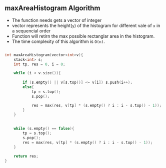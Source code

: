 ## maxAreaHistogram Algorithm

- The function needs gets a vector of integer
- vector represents the height(`y`) of the histogram for different vale of `x` in a sequencial order
- Function will retirn the max possible rectanglar area in the histogram.
- The time complexity of this algorithm is  `O(n)`.


```C++

int maxAreaHistogram(vector<int>v){
    stack<int> s;
    int tp, res = 0, i = 0;

    while (i < v.size()){
        
        if (s.empty() || v[s.top()] <= v[i]) s.push(i++);
        else{
            tp = s.top(); 
            s.pop(); 

            res = max(res, v[tp] * (s.empty() ? i : i - s.top() - 1));
        }
    }
 
   
    while (s.empty() == false){
        tp = s.top();
        s.pop();
        res = max(res, v[tp] * (s.empty() ? i : i - s.top() - 1));
    }
 
    return res;
}

```
